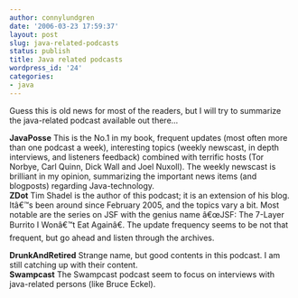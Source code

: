 ```yaml
---
author: connylundgren
date: '2006-03-23 17:59:37'
layout: post
slug: java-related-podcasts
status: publish
title: Java related podcasts
wordpress_id: '24'
categories:
- java
---
```


Guess this is old news for most of the readers, but I will try to summarize
the java-related podcast available out there...

**JavaPosse** This is the No.1 in my book, frequent updates (most often more than one podcast a week), interesting topics (weekly newscast, in depth interviews, and listeners feedback) combined with terrific hosts (Tor Norbye, Carl Quinn, Dick Wall and Joel Nuxoll). The weekly newscast is brilliant in my opinion, summarizing the important news items (and blogposts) regarding Java-technology.  
**ZDot** Tim Shadel is the author of this podcast; it is an extension of his blog. Itâ€™s been around since February 2005, and the topics vary a bit. Most notable are the series on JSF with the genius name â€œJSF: The 7-Layer Burrito I Wonâ€™t Eat Againâ€. The update frequency seems to be not that frequent, but go ahead and listen through the archives.  
  
**DrunkAndRetired** Strange name, but good contents in this podcast. I am still catching up with their content.  
**Swampcast** The Swampcast podcast seem to focus on interviews with java-related persons (like Bruce Eckel).

